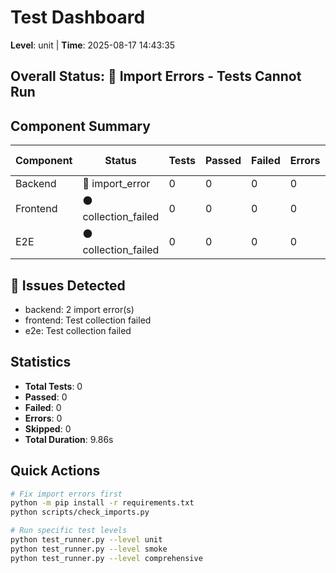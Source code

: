 # Test Dashboard
**Level**: unit | **Time**: 2025-08-17 14:43:35

## Overall Status: 🔴 Import Errors - Tests Cannot Run

## Component Summary

| Component | Status | Tests | Passed | Failed | Errors | Import Errors | Duration |
|-----------|--------|-------|--------|--------|--------|---------------|----------|
| Backend | 🔴 import_error | 0 | 0 | 0 | 0 | 2 | 9.48s |
| Frontend | ⚫ collection_failed | 0 | 0 | 0 | 0 | 0 | 0.37s |
| E2E | ⚫ collection_failed | 0 | 0 | 0 | 0 | 0 | 0.00s |

## 🔴 Issues Detected

- backend: 2 import error(s)
- frontend: Test collection failed
- e2e: Test collection failed

## Statistics

- **Total Tests**: 0
- **Passed**: 0
- **Failed**: 0
- **Errors**: 0
- **Skipped**: 0
- **Total Duration**: 9.86s

## Quick Actions

```bash
# Fix import errors first
python -m pip install -r requirements.txt
python scripts/check_imports.py

# Run specific test levels
python test_runner.py --level unit
python test_runner.py --level smoke
python test_runner.py --level comprehensive
```
